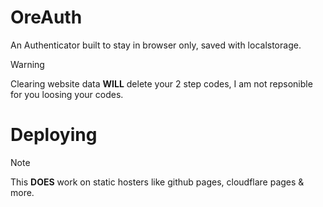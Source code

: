 # OreAuth

An Authenticator built to stay in browser only, saved with localstorage.

> [!WARNING]
> Clearing website data **WILL** delete your 2 step codes, I am not repsonible for you loosing your codes.

# Deploying

> [!NOTE]
> This **DOES** work on static hosters like github pages, cloudflare pages & more.
